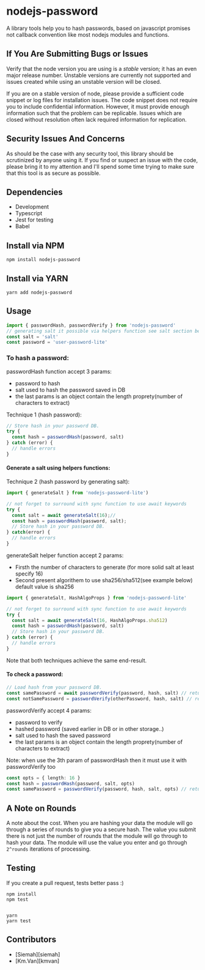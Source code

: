 # nodejs-password

A library tools help you to hash passwords, based on javascript promises not callback convention like most nodejs modules and functions.

## If You Are Submitting Bugs or Issues

Verify that the node version you are using is a _stable_ version; it has an even major release number. Unstable versions are currently not supported and issues created while using an unstable version will be closed.

If you are on a stable version of node, please provide a sufficient code snippet or log files for installation issues. The code snippet does not require you to include confidential information. However, it must provide enough information such that the problem can be replicable. Issues which are closed without resolution often lack required information for replication.

## Security Issues And Concerns

As should be the case with any security tool, this library should be scrutinized by anyone using it. If you find or suspect an issue with the code, please bring it to my attention and I'll spend some time trying to make sure that this tool is as secure as possible.

## Dependencies

- Development
- Typescript
- Jest for testing
- Babel

## Install via NPM

```
npm install nodejs-password
```

## Install via YARN

```
yarn add nodejs-password
```

## Usage

```typescript
import { passwordHash, passwordVerify } from 'nodejs-password'
// generating salt it possible via helpers function see salt section below
const salt = 'salt'
const password = 'user-password-lite'
```

### To hash a password:

passwordHash function accept 3 params:

- password to hash
- salt used to hash the password saved in DB
- the last params is an object contain the length proprety(number of characters to extract)

Technique 1 (hash password):

```typescript
// Store hash in your password DB.
try {
  const hash = passwordHash(password, salt)
} catch (error) {
  // handle errors
}
```

#### Generate a salt using helpers functions:

Technique 2 (hash password by generating salt):

```typescript
import { generateSalt } from 'nodejs-password-lite')

// not forget to surround with sync function to use await keywords
try {
  const salt = await generateSalt(16);//
  const hash = passwordHash(password, salt);
  // Store hash in your password DB.
} catch(error) {
  // handle errors
}
```

generateSalt helper function accept 2 params:

- Firsth the number of characters to generate (for more solid salt at least specify 16)
- Second present algorithem to use sha256/sha512(see example below) default value is sha256

```javascript
import { generateSalt, HashAlgoProps } from 'nodejs-password-lite'

// not forget to surround with sync function to use await keywords
try {
  const salt = await generateSalt(16, HashAlgoProps.sha512)
  const hash = passwordHash(password, salt)
  // Store hash in your password DB.
} catch (error) {
  // handle errors
}
```

Note that both techniques achieve the same end-result.

#### To check a password:

```typescript
// Load hash from your password DB.
const samePassword = await passwordVerify(password, hash, salt) // return true
const notSamePassword = passwordVerify(otherPassword, hash, salt) // return false not the same password
```

passwordVerify accept 4 params:

- password to verify
- hashed password (saved earlier in DB or in other storage..)
- salt used to hash the saved password
- the last params is an object contain the length proprety(number of characters to extract)

Note: when use the 3th param of passwordHash then it must use it with passwordVerify too

```typescript
const opts = { length: 16 }
const hash = passwordHash(password, salt, opts)
const samePassword = passwordVerify(password, hash, salt, opts) // return true
```

## A Note on Rounds

A note about the cost. When you are hashing your data the module will go through a series of rounds to give you a secure hash. The value you submit there is not just the number of rounds that the module will go through to hash your data. The module will use the value you enter and go through `2^rounds` iterations of processing.

## Testing

If you create a pull request, tests better pass :)

```
npm install
npm test


yarn
yarn test
```

## Contributors

- [Siemah][siemah]
- [Km.Van][kmvan]
